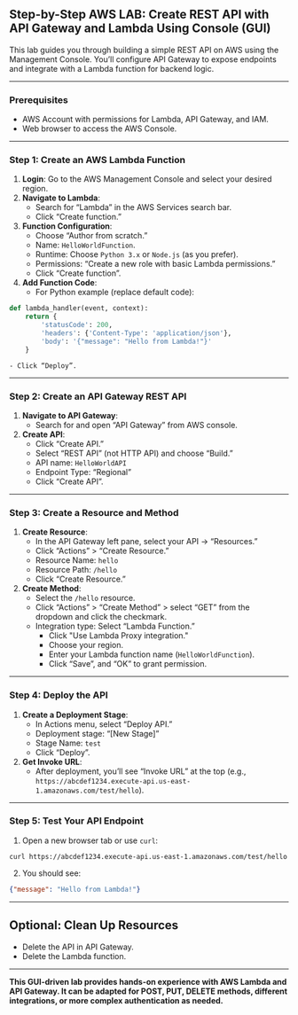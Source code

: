 
## Step-by-Step AWS LAB: Create REST API with API Gateway and Lambda Using Console (GUI)

This lab guides you through building a simple REST API on AWS using the Management Console. You’ll configure API Gateway to expose endpoints and integrate with a Lambda function for backend logic.

***

### Prerequisites

- AWS Account with permissions for Lambda, API Gateway, and IAM.
- Web browser to access the AWS Console.

***

### Step 1: Create an AWS Lambda Function

1. **Login**: Go to the AWS Management Console and select your desired region.
2. **Navigate to Lambda**:
    - Search for “Lambda” in the AWS Services search bar.
    - Click “Create function.”
3. **Function Configuration**:
    - Choose “Author from scratch.”
    - Name: `HelloWorldFunction`.
    - Runtime: Choose `Python 3.x` or `Node.js` (as you prefer).
    - Permissions: “Create a new role with basic Lambda permissions.”
    - Click “Create function”.
4. **Add Function Code**:
    - For Python example (replace default code):

```python
def lambda_handler(event, context):
    return {
        'statusCode': 200,
        'headers': {'Content-Type': 'application/json'},
        'body': '{"message": "Hello from Lambda!"}'
    }
```

    - Click “Deploy”.

***

### Step 2: Create an API Gateway REST API

1. **Navigate to API Gateway**:
    - Search for and open “API Gateway” from AWS console.
2. **Create API**:
    - Click “Create API.”
    - Select “REST API” (not HTTP API) and choose “Build.”
    - API name: `HelloWorldAPI`
    - Endpoint Type: “Regional”
    - Click “Create API”.

***

### Step 3: Create a Resource and Method

1. **Create Resource**:
    - In the API Gateway left pane, select your API → “Resources.”
    - Click “Actions” > “Create Resource.”
    - Resource Name: `hello`
    - Resource Path: `/hello`
    - Click “Create Resource.”
2. **Create Method**:
    - Select the `/hello` resource.
    - Click “Actions” > “Create Method” > select “GET” from the dropdown and click the checkmark.
    - Integration type: Select “Lambda Function.”
        - Click "Use Lambda Proxy integration."
        - Choose your region.
        - Enter your Lambda function name (`HelloWorldFunction`).
        - Click “Save”, and “OK” to grant permission.

***

### Step 4: Deploy the API

1. **Create a Deployment Stage**:
    - In Actions menu, select “Deploy API.”
    - Deployment stage: “[New Stage]”
    - Stage Name: `test`
    - Click “Deploy”.
2. **Get Invoke URL**:
    - After deployment, you’ll see “Invoke URL” at the top (e.g., `https://abcdef1234.execute-api.us-east-1.amazonaws.com/test/hello`).

***

### Step 5: Test Your API Endpoint

1. Open a new browser tab or use `curl`:

```
curl https://abcdef1234.execute-api.us-east-1.amazonaws.com/test/hello
```

2. You should see:

```json
{"message": "Hello from Lambda!"}
```


***

## Optional: Clean Up Resources

- Delete the API in API Gateway.
- Delete the Lambda function.

***

**This GUI-driven lab provides hands-on experience with AWS Lambda and API Gateway. It can be adapted for POST, PUT, DELETE methods, different integrations, or more complex authentication as needed.**

